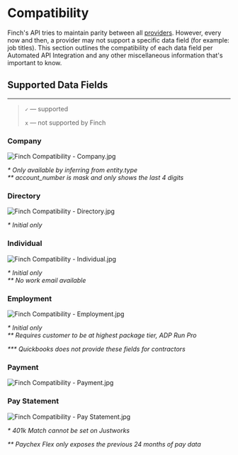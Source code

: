 # Compatibility

Finch's API tries to maintain parity between all [providers](./Providers.md). However, every now and then, a provider may not support a specific data field (for example: job titles). This section outlines the compatibility of each data field per Automated API Integration and any other miscellaneous information that's important to know.

## Supported Data Fields

---

<!-- theme: info -->

> `✓` — supported
>
> `x` — not supported by Finch

### Company
![Finch Compatibility - Company.jpg](https://stoplight.io/api/v1/projects/cHJqOjEzNjY0/images/2dCz6aDRirI)


<p><i>* Only available by inferring from entity.type</i><br>
<i>** account_number is mask and only shows the last 4 digits</i></p>

### Directory
![Finch Compatibility - Directory.jpg](https://stoplight.io/api/v1/projects/cHJqOjEzNjY0/images/I2Dc4OA111I)


<p><i>* Initial only</i></p>

### Individual
![Finch Compatibility - Individual.jpg](https://stoplight.io/api/v1/projects/cHJqOjEzNjY0/images/THoG3grYJrQ)


<p><i>* Initial only</i><br>
<i>** No work email available</i></p>

### Employment
![Finch Compatibility - Employment.jpg](https://stoplight.io/api/v1/projects/cHJqOjEzNjY0/images/q8RoYwlPVi4)


<p><i>* Initial only</i><br>
<i>** Requires customer to be at highest package tier, ADP Run Pro</i></p>
<i>*** Quickbooks does not provide these fields for contractors</i></p>

### Payment
![Finch Compatibility - Payment.jpg](https://stoplight.io/api/v1/projects/cHJqOjEzNjY0/images/eUIR1IR9U5k)


### Pay Statement
![Finch Compatibility - Pay Statement.jpg](https://stoplight.io/api/v1/projects/cHJqOjEzNjY0/images/OJ1RviqMDyg)


<p><i>* 401k Match cannot be set on Justworks</i></p>
<p><i>** Paychex Flex only exposes the previous 24 months of pay data</i></p>
